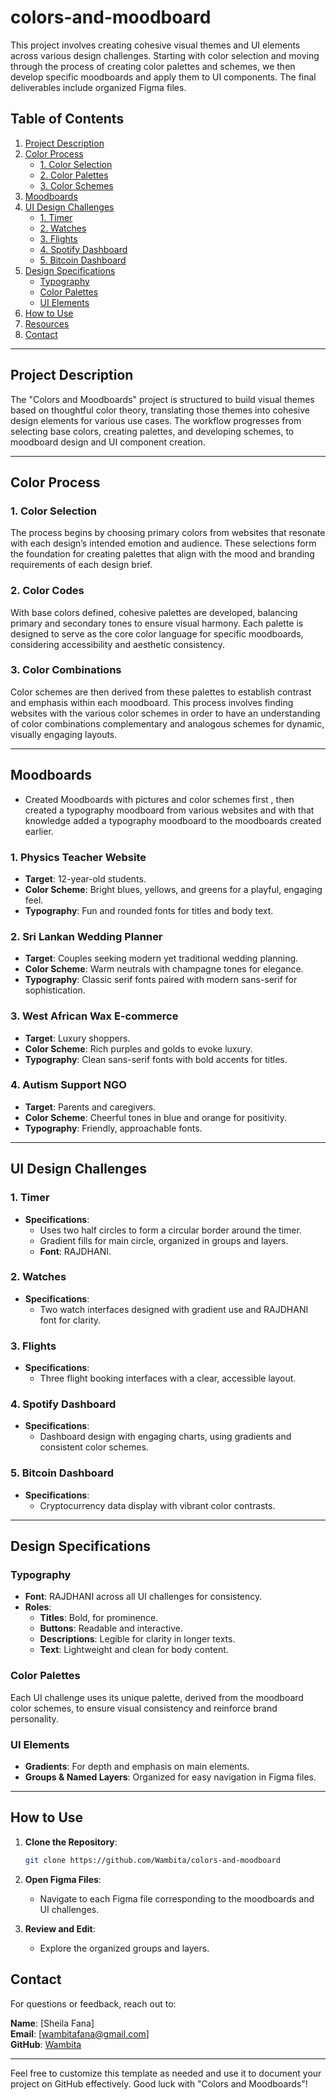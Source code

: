 # colors-and-moodboard

This project involves creating cohesive visual themes and UI elements across various design challenges. Starting with color selection and moving through the process of creating color palettes and schemes, we then develop specific moodboards and apply them to UI components. The final deliverables include organized Figma files.

## Table of Contents

1. [Project Description](#project-description)
2. [Color Process](#color-process)
    - [1. Color Selection](#1-color-selection)
    - [2. Color Palettes](#2-color-palettes)
    - [3. Color Schemes](#3-color-schemes)
3. [Moodboards](#moodboards)
4. [UI Design Challenges](#ui-design-challenges)
    - [1. Timer](#1-timer)
    - [2. Watches](#2-watches)
    - [3. Flights](#3-flights)
    - [4. Spotify Dashboard](#4-spotify-dashboard)
    - [5. Bitcoin Dashboard](#5-bitcoin-dashboard)
5. [Design Specifications](#design-specifications)
    - [Typography](#typography)
    - [Color Palettes](#color-palettes)
    - [UI Elements](#ui-elements)
6. [How to Use](#how-to-use)
7. [Resources](#resources)
8. [Contact](#contact)

---

## Project Description

The "Colors and Moodboards" project is structured to build visual themes based on thoughtful color theory, translating those themes into cohesive design elements for various use cases. The workflow progresses from selecting base colors, creating palettes, and developing schemes, to moodboard design and UI component creation.

---

## Color Process

### 1. Color Selection

The process begins by choosing primary colors from  websites that resonate with each design’s intended emotion and audience. These selections form the foundation for creating palettes that align with the mood and branding requirements of each design brief.

### 2. Color Codes

With base colors defined, cohesive palettes are developed, balancing primary and secondary tones to ensure visual harmony. Each palette is designed to serve as the core color language for specific moodboards, considering accessibility and aesthetic consistency.

### 3. Color Combinations

Color schemes are then derived from these palettes to establish contrast and emphasis within each moodboard. This process involves finding websites with the various color schemes in order to  have an understanding of color combinations complementary and analogous schemes for dynamic, visually engaging layouts.

---

## Moodboards

- Created Moodboards with pictures and color schemes first , then created a typography moodboard from various websites and with that knowledge added a typography moodboard to the moodboards created earlier.

### 1. Physics Teacher Website

- **Target**: 12-year-old students.
- **Color Scheme**: Bright blues, yellows, and greens for a playful, engaging feel.
- **Typography**: Fun and rounded fonts for titles and body text.

### 2. Sri Lankan Wedding Planner

- **Target**: Couples seeking modern yet traditional wedding planning.
- **Color Scheme**: Warm neutrals with champagne tones for elegance.
- **Typography**: Classic serif fonts paired with modern sans-serif for sophistication.

### 3. West African Wax E-commerce

- **Target**: Luxury shoppers.
- **Color Scheme**: Rich purples and golds to evoke luxury.
- **Typography**: Clean sans-serif fonts with bold accents for titles.

### 4. Autism Support NGO

- **Target**: Parents and caregivers.
- **Color Scheme**: Cheerful tones in blue and orange for positivity.
- **Typography**: Friendly, approachable fonts.

---

## UI Design Challenges

### 1. Timer

- **Specifications**:
  - Uses two half circles to form a circular border around the timer.
  - Gradient fills for main circle, organized in groups and layers.
  - **Font**: RAJDHANI.

### 2. Watches

- **Specifications**:
  - Two watch interfaces designed with gradient use and RAJDHANI font for clarity.

### 3. Flights

- **Specifications**:
  - Three flight booking interfaces with a clear, accessible layout.

### 4. Spotify Dashboard

- **Specifications**:
  - Dashboard design with engaging charts, using gradients and consistent color schemes.

### 5. Bitcoin Dashboard

- **Specifications**:
  - Cryptocurrency data display with vibrant color contrasts.

---

## Design Specifications

### Typography

- **Font**: RAJDHANI across all UI challenges for consistency.
- **Roles**:
  - **Titles**: Bold, for prominence.
  - **Buttons**: Readable and interactive.
  - **Descriptions**: Legible for clarity in longer texts.
  - **Text**: Lightweight and clean for body content.

### Color Palettes

Each UI challenge uses its unique palette, derived from the moodboard color schemes, to ensure visual consistency and reinforce brand personality.

### UI Elements

- **Gradients**: For depth and emphasis on main elements.
- **Groups & Named Layers**: Organized for easy navigation in Figma files.

---

## How to Use

1. **Clone the Repository**:
   ```bash
   git clone https://github.com/Wambita/colors-and-moodboard
   ```

2. **Open Figma Files**:
   - Navigate to each Figma file corresponding to the moodboards and UI challenges.

3. **Review and Edit**:
   - Explore the organized groups and layers.



## Contact

For questions or feedback, reach out to:

**Name**: [Sheila Fana]  
**Email**: [wambitafana@gmail.com]  
**GitHub**: [Wambita](https://github.com/Wambita)

---

Feel free to customize this template as needed and use it to document your project on GitHub effectively. Good luck with "Colors and Moodboards"!



